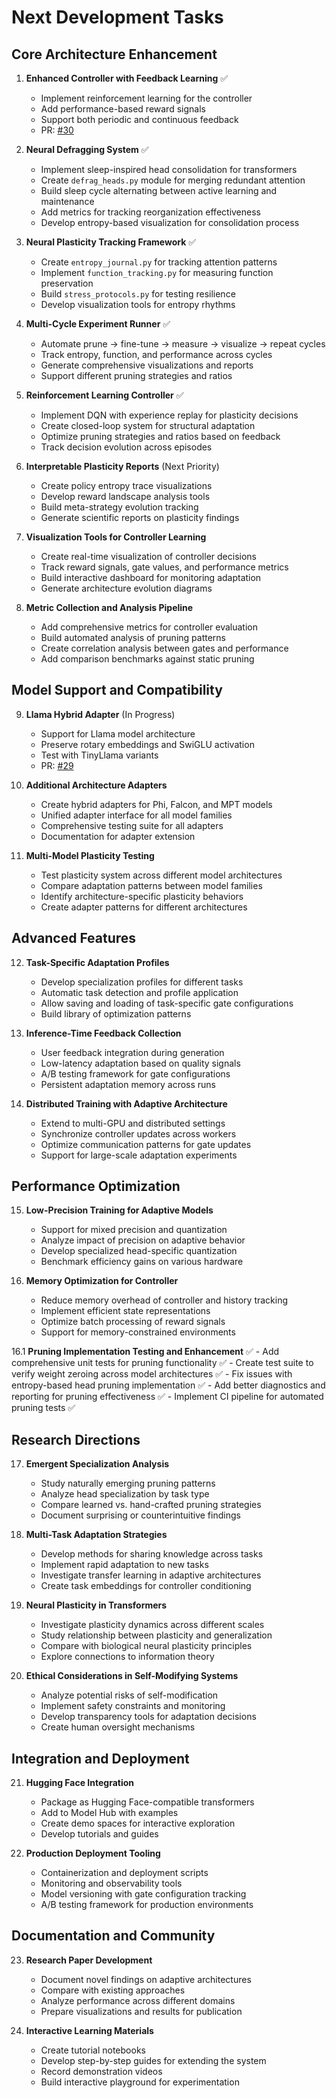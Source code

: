 # Next Development Tasks

## Core Architecture Enhancement

1. **Enhanced Controller with Feedback Learning** ✅
   - Implement reinforcement learning for the controller 
   - Add performance-based reward signals
   - Support both periodic and continuous feedback
   - PR: [#30](https://github.com/CambrianTech/sentinel-ai/pull/30)

2. **Neural Defragging System** ✅
   - Implement sleep-inspired head consolidation for transformers
   - Create `defrag_heads.py` module for merging redundant attention
   - Build sleep cycle alternating between active learning and maintenance
   - Add metrics for tracking reorganization effectiveness
   - Develop entropy-based visualization for consolidation process

3. **Neural Plasticity Tracking Framework** ✅
   - Create `entropy_journal.py` for tracking attention patterns
   - Implement `function_tracking.py` for measuring function preservation
   - Build `stress_protocols.py` for testing resilience
   - Develop visualization tools for entropy rhythms

4. **Multi-Cycle Experiment Runner** ✅
   - Automate prune → fine-tune → measure → visualize → repeat cycles
   - Track entropy, function, and performance across cycles
   - Generate comprehensive visualizations and reports
   - Support different pruning strategies and ratios

5. **Reinforcement Learning Controller** ✅
   - Implement DQN with experience replay for plasticity decisions
   - Create closed-loop system for structural adaptation
   - Optimize pruning strategies and ratios based on feedback
   - Track decision evolution across episodes

6. **Interpretable Plasticity Reports** (Next Priority)
   - Create policy entropy trace visualizations
   - Develop reward landscape analysis tools
   - Build meta-strategy evolution tracking
   - Generate scientific reports on plasticity findings

7. **Visualization Tools for Controller Learning**
   - Create real-time visualization of controller decisions
   - Track reward signals, gate values, and performance metrics
   - Build interactive dashboard for monitoring adaptation
   - Generate architecture evolution diagrams

8. **Metric Collection and Analysis Pipeline**
   - Add comprehensive metrics for controller evaluation
   - Build automated analysis of pruning patterns
   - Create correlation analysis between gates and performance
   - Add comparison benchmarks against static pruning

## Model Support and Compatibility

9. **Llama Hybrid Adapter** (In Progress)
   - Support for Llama model architecture
   - Preserve rotary embeddings and SwiGLU activation
   - Test with TinyLlama variants
   - PR: [#29](https://github.com/CambrianTech/sentinel-ai/pull/29)

10. **Additional Architecture Adapters**
    - Create hybrid adapters for Phi, Falcon, and MPT models
    - Unified adapter interface for all model families
    - Comprehensive testing suite for all adapters
    - Documentation for adapter extension

11. **Multi-Model Plasticity Testing**
    - Test plasticity system across different model architectures
    - Compare adaptation patterns between model families
    - Identify architecture-specific plasticity behaviors
    - Create adapter patterns for different architectures

## Advanced Features

12. **Task-Specific Adaptation Profiles**
    - Develop specialization profiles for different tasks
    - Automatic task detection and profile application
    - Allow saving and loading of task-specific gate configurations
    - Build library of optimization patterns

13. **Inference-Time Feedback Collection**
    - User feedback integration during generation
    - Low-latency adaptation based on quality signals
    - A/B testing framework for gate configurations
    - Persistent adaptation memory across runs

14. **Distributed Training with Adaptive Architecture**
    - Extend to multi-GPU and distributed settings
    - Synchronize controller updates across workers
    - Optimize communication patterns for gate updates
    - Support for large-scale adaptation experiments

## Performance Optimization

15. **Low-Precision Training for Adaptive Models**
    - Support for mixed precision and quantization
    - Analyze impact of precision on adaptive behavior
    - Develop specialized head-specific quantization
    - Benchmark efficiency gains on various hardware

16. **Memory Optimization for Controller**
    - Reduce memory overhead of controller and history tracking
    - Implement efficient state representations
    - Optimize batch processing of reward signals
    - Support for memory-constrained environments
    
16.1 **Pruning Implementation Testing and Enhancement** ✅
    - Add comprehensive unit tests for pruning functionality ✅
    - Create test suite to verify weight zeroing across model architectures ✅
    - Fix issues with entropy-based head pruning implementation ✅
    - Add better diagnostics and reporting for pruning effectiveness ✅
    - Implement CI pipeline for automated pruning tests ✅

## Research Directions

17. **Emergent Specialization Analysis**
    - Study naturally emerging pruning patterns
    - Analyze head specialization by task type
    - Compare learned vs. hand-crafted pruning strategies
    - Document surprising or counterintuitive findings

18. **Multi-Task Adaptation Strategies**
    - Develop methods for sharing knowledge across tasks
    - Implement rapid adaptation to new tasks
    - Investigate transfer learning in adaptive architectures
    - Create task embeddings for controller conditioning

19. **Neural Plasticity in Transformers**
    - Investigate plasticity dynamics across different scales
    - Study relationship between plasticity and generalization
    - Compare with biological neural plasticity principles
    - Explore connections to information theory

20. **Ethical Considerations in Self-Modifying Systems**
    - Analyze potential risks of self-modification
    - Implement safety constraints and monitoring
    - Develop transparency tools for adaptation decisions
    - Create human oversight mechanisms

## Integration and Deployment

21. **Hugging Face Integration**
    - Package as Hugging Face-compatible transformers
    - Add to Model Hub with examples
    - Create demo spaces for interactive exploration
    - Develop tutorials and guides

22. **Production Deployment Tooling**
    - Containerization and deployment scripts
    - Monitoring and observability tools
    - Model versioning with gate configuration tracking
    - A/B testing framework for production environments

## Documentation and Community

23. **Research Paper Development**
    - Document novel findings on adaptive architectures
    - Compare with existing approaches
    - Analyze performance across different domains
    - Prepare visualizations and results for publication

24. **Interactive Learning Materials**
    - Create tutorial notebooks
    - Develop step-by-step guides for extending the system
    - Record demonstration videos
    - Build interactive playground for experimentation